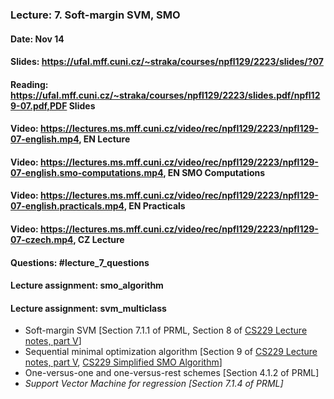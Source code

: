 ### Lecture: 7. Soft-margin SVM, SMO
#### Date: Nov 14
#### Slides: https://ufal.mff.cuni.cz/~straka/courses/npfl129/2223/slides/?07
#### Reading: https://ufal.mff.cuni.cz/~straka/courses/npfl129/2223/slides.pdf/npfl129-07.pdf,PDF Slides
#### Video: https://lectures.ms.mff.cuni.cz/video/rec/npfl129/2223/npfl129-07-english.mp4, EN Lecture
#### Video: https://lectures.ms.mff.cuni.cz/video/rec/npfl129/2223/npfl129-07-english.smo-computations.mp4, EN SMO Computations
#### Video: https://lectures.ms.mff.cuni.cz/video/rec/npfl129/2223/npfl129-07-english.practicals.mp4, EN Practicals
#### Video: https://lectures.ms.mff.cuni.cz/video/rec/npfl129/2223/npfl129-07-czech.mp4, CZ Lecture
#### Questions: #lecture_7_questions
#### Lecture assignment: smo_algorithm
#### Lecture assignment: svm_multiclass

- Soft-margin SVM [Section 7.1.1 of PRML, Section 8 of [CS229 Lecture notes, part V](http://cs229.stanford.edu/summer2020/cs229-notes3.pdf)]
- Sequential minimal optimization algorithm [Section 9 of [CS229 Lecture notes, part V](http://cs229.stanford.edu/summer2020/cs229-notes3.pdf), [CS229 Simplified SMO Algorithm](http://cs229.stanford.edu/materials/smo.pdf)]
- One-versus-one and one-versus-rest schemes [Section 4.1.2 of PRML]
- _Support Vector Machine for regression [Section 7.1.4 of PRML]_
